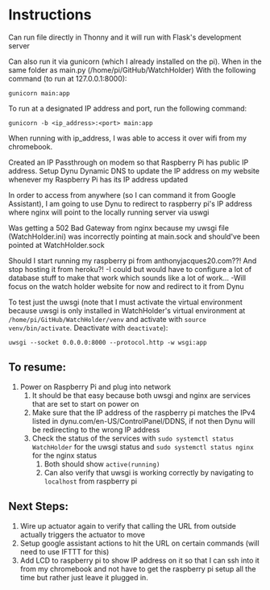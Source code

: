 # Instructions
Can run file directly in Thonny and it will run with Flask's development server

Can also run it via gunicorn (which I already installed on the pi). When in the same folder as main.py (/home/pi/GitHub/WatchHolder)
With the following command (to run at 127.0.0.1:8000):
```
gunicorn main:app
```
To run at a designated IP address and port, run the following command:
```
gunicorn -b <ip_address>:<port> main:app
```

When running with ip_address, I was able to access it over wifi from my chromebook.

Created an IP Passthrough on modem so that Raspberry Pi has public IP address.
Setup Dynu Dynamic DNS to update the IP address on my website whenever my Raspberry Pi has its IP address updated

In order to access from anywhere (so I can command it from Google Assistant), I am going to use Dynu to redirect to raspberry pi's IP address where nginx will point to the locally running server via uswgi

Was getting a 502 Bad Gateway from nginx because my uwsgi file (WatchHolder.ini) was incorrectly pointing at main.sock and should've been pointed at WatchHolder.sock

Should I start running my raspberry pi from anthonyjacques20.com??! And stop hosting it from heroku?!
    -I could but would have to configure a lot of database stuff to make that work which sounds like a lot of work...
    -Will focus on the watch holder website for now and redirect to it from Dynu

To test just the uwsgi (note that I must activate the virtual environment because uwsgi is only installed in WatchHolder's virtual environment at `/home/pi/GitHub/WatchHolder/venv` and activate with `source venv/bin/activate`. Deactivate with `deactivate`):
```
uwsgi --socket 0.0.0.0:8000 --protocol.http -w wsgi:app
```

## To resume:
1. Power on Raspberry Pi and plug into network
    1. It should be that easy because both uwsgi and nginx are services that are set to start on power on
    1. Make sure that the IP address of the raspberry pi matches the IPv4 listed in dynu.com/en-US/ControlPanel/DDNS, if not then Dynu will be redirecting to the wrong IP address
    1. Check the status of the services with `sudo systemctl status WatchHolder` for the uwsgi status and `sudo systemctl status nginx` for the nginx status
        1. Both should show `active(running)`
        1. Can also verify that uwsgi is working correctly by navigating to `localhost` from raspberry pi
    
## Next Steps:
1. Wire up actuator again to verify that calling the URL from outside actually triggers the actuator to move
1. Setup google assistant actions to hit the URL on certain commands (will need to use IFTTT for this)
1. Add LCD to raspberry pi to show IP address on it so that I can ssh into it from my chromebook and not have to get the raspberry pi setup all the time but rather just leave it plugged in.